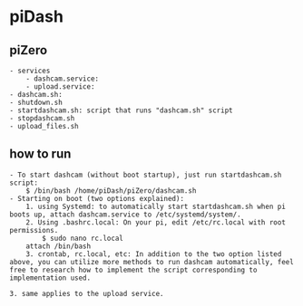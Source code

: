 # piDash

## piZero
    - services
        - dashcam.service: 
        - upload.service:
    - dashcam.sh: 
    - shutdown.sh
    - startdashcam.sh: script that runs "dashcam.sh" script
    - stopdashcam.sh
    - upload_files.sh
## how to run
    - To start dashcam (without boot startup), just run startdashcam.sh script:
        $ /bin/bash /home/piDash/piZero/dashcam.sh
    - Starting on boot (two options explained): 
        1. using Systemd: to automatically start startdashcam.sh when pi boots up, attach dashcam.service to /etc/systemd/system/.
        2. Using .bashrc.local: On your pi, edit /etc/rc.local with root permissions. 
            $ sudo nano rc.local
        attach /bin/bash
        3. crontab, rc.local, etc: In addition to the two option listed above, you can utilize more methods to run dashcam automatically, feel free to research how to implement the script corresponding to implementation used.

    3. same applies to the upload service.
